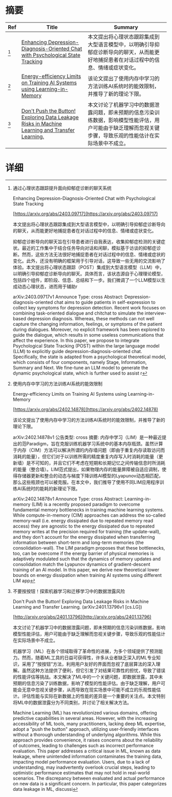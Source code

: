 # 摘要

| Ref | Title | Summary |
| --- | --- | --- |
| [^1] | [Enhancing Depression-Diagnosis-Oriented Chat with Psychological State Tracking](https://arxiv.org/abs/2403.09717) | 本文提出将心理状态跟踪集成到大型语言模型中，以明确引导抑郁症诊断导向的聊天，从而能更好地捕捉患者在对话过程中的信息、情绪或症状变化。 |
| [^2] | [Energy-efficiency Limits on Training AI Systems using Learning-in-Memory](https://arxiv.org/abs/2402.14878) | 该论文提出了使用内存中学习的方法训练AI系统时的能效限制，并推导了新的理论下限。 |
| [^3] | [Don't Push the Button! Exploring Data Leakage Risks in Machine Learning and Transfer Learning.](http://arxiv.org/abs/2401.13796) | 本文讨论了机器学习中的数据泄露问题，即未预期的信息污染训练数据，影响模型性能评估，用户可能由于缺乏理解而忽视关键步骤，导致乐观的性能估计在实际场景中不成立。 |

# 详细

[^1]: 通过心理状态跟踪提升面向抑郁症诊断的聊天系统

    Enhancing Depression-Diagnosis-Oriented Chat with Psychological State Tracking

    [https://arxiv.org/abs/2403.09717](https://arxiv.org/abs/2403.09717)

    本文提出将心理状态跟踪集成到大型语言模型中，以明确引导抑郁症诊断导向的聊天，从而能更好地捕捉患者在对话过程中的信息、情绪或症状变化。

    

    抑郁症诊断导向的聊天旨在引导患者进行自我表达，收集抑郁症检测的关键症状。最近的工作集中于结合任务导向对话和闲聊，模拟基于访谈的抑郁症诊断。然而，这些方法无法很好地捕捉患者在对话过程中的信息、情绪或症状的变化。此外，还没有明确的框架用于引导对话，这导致一些无用的交流影响了体验。本文提出将心理状态跟踪（POST）集成到大型语言模型（LLM）中，以明确引导抑郁症诊断导向的聊天。具体而言，该状态源自于心理理论模型，包括四个组件，即阶段、信息、总结和下一步。我们微调了一个LLM模型以生成动态心理状态，进而用于辅助r

    arXiv:2403.09717v1 Announce Type: cross  Abstract: Depression-diagnosis-oriented chat aims to guide patients in self-expression to collect key symptoms for depression detection. Recent work focuses on combining task-oriented dialogue and chitchat to simulate the interview-based depression diagnosis. Whereas, these methods can not well capture the changing information, feelings, or symptoms of the patient during dialogues. Moreover, no explicit framework has been explored to guide the dialogue, which results in some useless communications that affect the experience. In this paper, we propose to integrate Psychological State Tracking (POST) within the large language model (LLM) to explicitly guide depression-diagnosis-oriented chat. Specifically, the state is adapted from a psychological theoretical model, which consists of four components, namely Stage, Information, Summary and Next. We fine-tune an LLM model to generate the dynamic psychological state, which is further used to assist r
    
[^2]: 使用内存中学习的方法训练AI系统的能效限制

    Energy-efficiency Limits on Training AI Systems using Learning-in-Memory

    [https://arxiv.org/abs/2402.14878](https://arxiv.org/abs/2402.14878)

    该论文提出了使用内存中学习的方法训练AI系统时的能效限制，并推导了新的理论下限。

    

    arXiv:2402.14878v1 公告类型: cross 摘要: 内存中学习（LIM）是一种最近提出的范Paradigm，旨在克服训练机器学习系统中的基本内存瓶颈。虽然计算于内存（CIM）方法可以解决所谓的内存墙问题（即由于重复内存读取访问而消耗的能量），但它们对于以训练所需的精度重复内存写入时消耗的能量（更新墙）是不可知的，并且它们不考虑在短期和长期记忆之间传输信息时所消耗的能量（整合墙）。LIM范式提出，如果物理内存的能量屏障被自适应调制，使得存储器更新和整合的动态与梯度下降训练AI模型的Lyapunov动态相匹配，那么这些瓶颈也可以被克服。在本文中，我们推导了使用不同LIM应用程序训练AI系统时的能耗的新理论下限。

    arXiv:2402.14878v1 Announce Type: cross  Abstract: Learning-in-memory (LIM) is a recently proposed paradigm to overcome fundamental memory bottlenecks in training machine learning systems. While compute-in-memory (CIM) approaches can address the so-called memory-wall (i.e. energy dissipated due to repeated memory read access) they are agnostic to the energy dissipated due to repeated memory writes at the precision required for training (the update-wall), and they don't account for the energy dissipated when transferring information between short-term and long-term memories (the consolidation-wall). The LIM paradigm proposes that these bottlenecks, too, can be overcome if the energy barrier of physical memories is adaptively modulated such that the dynamics of memory updates and consolidation match the Lyapunov dynamics of gradient-descent training of an AI model. In this paper, we derive new theoretical lower bounds on energy dissipation when training AI systems using different LIM app
    
[^3]: 不要按按钮！探索机器学习和迁移学习中的数据泄露风险

    Don't Push the Button! Exploring Data Leakage Risks in Machine Learning and Transfer Learning. (arXiv:2401.13796v1 [cs.LG])

    [http://arxiv.org/abs/2401.13796](http://arxiv.org/abs/2401.13796)

    本文讨论了机器学习中的数据泄露问题，即未预期的信息污染训练数据，影响模型性能评估，用户可能由于缺乏理解而忽视关键步骤，导致乐观的性能估计在实际场景中不成立。

    

    机器学习（ML）在各个领域取得了革命性的进展，为多个领域提供了预测能力。然而，随着ML工具的日益可获得性，许多从业者缺乏深入的ML专业知识，采用了“按按钮”方法，利用用户友好的界面而忽视了底层算法的深入理解。虽然这种方法提供了便利，但它引发了对结果可靠性的担忧，导致了错误的性能评估等挑战。本文解决了ML中的一个关键问题，即数据泄露，其中未预期的信息污染了训练数据，影响了模型的性能评估。由于缺乏理解，用户可能会无意中忽视关键步骤，从而导致在现实场景中可能不成立的乐观性能估计。评估性能与实际在新数据上的性能的差异是一个重要的关注点。本文特别将ML中的数据泄露分为不同类别，并讨论了相关解决方法。

    Machine Learning (ML) has revolutionized various domains, offering predictive capabilities in several areas. However, with the increasing accessibility of ML tools, many practitioners, lacking deep ML expertise, adopt a "push the button" approach, utilizing user-friendly interfaces without a thorough understanding of underlying algorithms. While this approach provides convenience, it raises concerns about the reliability of outcomes, leading to challenges such as incorrect performance evaluation. This paper addresses a critical issue in ML, known as data leakage, where unintended information contaminates the training data, impacting model performance evaluation. Users, due to a lack of understanding, may inadvertently overlook crucial steps, leading to optimistic performance estimates that may not hold in real-world scenarios. The discrepancy between evaluated and actual performance on new data is a significant concern. In particular, this paper categorizes data leakage in ML, discussi
    

